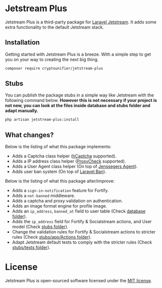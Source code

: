# Jetstream Plus

Jetstream Plus is a third-party package for [Laravel Jetstream](https://github.com/laravel/jetstream). It adds some extra functionality to the default Jetstream stack.

## Installation

Getting started with Jetstream Plus is a breeze. With a simple step to get you on your way to creating the next big thing.

```sh
composer require cryptounifier/jetstream-plus
```

## Stubs

You can publish the package stubs in a simple way like Jetstream with the following command below. **However this is not necessary if your project is not new, you can look at the files inside database and stubs folder and adapt manually.**

```sh
php artisan jetstream-plus:install
```

## What changes?

Below is the listing of what this package implements:

- Adds a Captcha class helper ([hCaptcha](https://www.hcaptcha.com/) supported).
- Adds a IP address class helper ([ProxyCheck](https://proxycheck.io/) supported).
- Adds a User Agent class helper (On top of [Jenssegers Agent](https://github.com/jenssegers/agent)).
- Adds user ban system (On top of [Laravel Ban](https://github.com/cybercog/laravel-ban)).

Below is the listing of what this package alter/improve:

- Adds a `sign-in-notification` feature for Fortify.
- Adds a `not-banned` middleware.
- Adds a captcha and proxy validation on authentication.
- Adds an image format engine for profile image.
- Adds an `ip_address`, `banned_at` field to user table (Check [database folder](database)).
- Adds the `ip_address` field for Fortify & Socialstream actions, and User model (Check [stubs folder](stubs)).
- Change the validation rules for Fortify & Socialstream actions to stricter rules (Check [stubs/app/Actions folder](stubs/app/Actions)).
- Adapt Jetstream default tests to comply with the stricter rules (Check [stubs/tests folder](stubs/tests)).

# License

Jetstream Plus is open-sourced software licensed under the [MIT license](LICENSE.md).